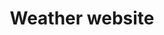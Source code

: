 ---
layout: page
title: Weather website
description: a simple weather collector for the city of Zurich
img: assets/img/weather.jpg
redirect: https://www.adam-abed-abud.com/weather/
importance: 2
category: work
---